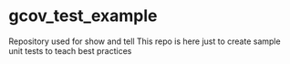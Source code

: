 # gcov_test_example
Repository used for show and tell
This repo is here just to create sample unit tests to teach best practices
